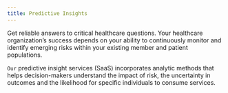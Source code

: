 ```yaml
---
title: Predictive Insights
---
```


Get reliable answers to critical healthcare questions. Your healthcare organization’s success depends on your ability to continuously monitor and identify emerging risks within your existing member and patient populations.

`Our` predictive insight services (SaaS) incorporates analytic methods that helps decision-makers understand the impact of risk, the uncertainty in outcomes and the likelihood for specific individuals to consume services.
